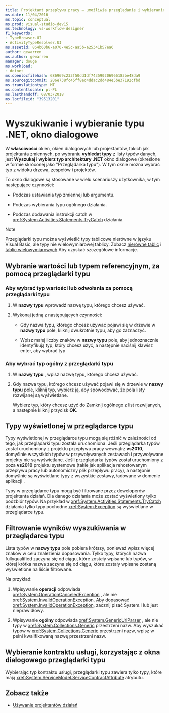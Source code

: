 ```yaml
---
title: Projektant przepływu pracy — umożliwia przeglądanie i wybieranie typu .NET, okno dialogowe
ms.date: 11/04/2016
ms.topic: conceptual
ms.prod: visual-studio-dev15
ms.technology: vs-workflow-designer
f1_keywords:
- TypeBrowser.UI
- ActivityTypeResolver.UI
ms.assetid: 864b60b6-a070-4e5c-aa5b-a25341b57ea6
author: gewarren
ms.author: gewarren
manager: douge
ms.workload:
- dotnet
ms.openlocfilehash: 686969c233f50dd1df743590206966183be48da9
ms.sourcegitcommit: 206e738fc45ff8ec4ddac2dd484e5be37192cfbd
ms.translationtype: MT
ms.contentlocale: pl-PL
ms.lasthandoff: 08/03/2018
ms.locfileid: "39513201"
---
```

# <a name="browse-and-select-a-net-type-dialog-box"></a>Wyszukiwanie i wybieranie typu .NET, okno dialogowe

W **właściwości** okien, okien dialogowych lub projektantów, takich jak projektanta zmiennych, po wybraniu **vyhledat typy** z listy typów danych, jest **Wyszukaj i wybierz typ architektury .NET** okno dialogowe (określone w formie skróconej jako "Przeglądarka typu"). W tym oknie można wybrać typ z widoku drzewa, zespołów i projektów.

To okno dialogowe są stosowane w wielu scenariuszy użytkownika, w tym następujące czynności:

-   Podczas ustawiania typ zmiennej lub argumentu.

-   Podczas wybierania typu ogólnego działania.

-   Podczas dodawania instrukcji catch w <xref:System.Activities.Statements.TryCatch> działania.

> [!NOTE]
> Przeglądarki typu można wyświetlić typy tablicowe nierówne w języku Visual Basic, ale typy nie wielowymiarowej tablicy. Zobacz [nierówne tablic](http://go.microsoft.com/fwlink/?LinkId=195226) i [tablic wielowymiarowych](http://go.microsoft.com/fwlink/?LinkId=195227) Aby uzyskać szczegółowe informacje.

## <a name="selecting-a-value-or-reference-type-from-the-type-browser"></a>Wybranie wartości lub typem referencyjnym, za pomocą przeglądarki typu

### <a name="to-select-a-value-or-reference-type-from-the-type-browser"></a>Aby wybrać typ wartości lub odwołania za pomocą przeglądarki typu

1.  W **nazwy typu** wprowadź nazwę typu, którego chcesz używać.

2.  Wykonaj jedną z następujących czynności:

    -   Gdy nazwa typu, którego chcesz używać pojawi się w drzewie w **nazwy typu** pole, kliknij dwukrotnie typu, aby go zaznaczyć.

    -   Wpisz małej liczby znaków w **nazwy typu** pole, aby jednoznacznie identyfikują typ, który chcesz użyć, a następnie naciśnij klawisz enter, aby wybrać typ

### <a name="to-select-a-generic-type-from-the-type-browser"></a>Aby wybrać typ ogólny z przeglądarki typu

1.  W **nazwy typu** , wpisz nazwę typu, którego chcesz używać.

2.  Gdy nazwa typu, którego chcesz używać pojawi się w drzewie w **nazwy typu** pole, kliknij typ, wybierz ją, aby spowodować, że pola listy rozwijanej są wyświetlane.

     Wybierz typ, który chcesz użyć do Zamknij ogólnego z list rozwijanych, a następnie kliknij przycisk **OK**.

## <a name="types-displayed-in-the-type-browser"></a>Typy wyświetlonej w przeglądarce typu

Typy wyświetlonej w przeglądarce typu mogą się różnić w zależności od tego, jak przeglądarki typu została uruchomiona. Jeśli przeglądarka typów został uruchomiony z projektu przepływu pracy wewnątrz **vs2010**, domyślnie wszystkich typów w przywoływanych zestawach i przywoływane projekty nie są wyświetlane. Jeśli przeglądarka typów został uruchomiony z poza **vs2010** projektu systemowe (takie jak aplikacja rehostowanym przepływu pracy lub autonomiczny plik przepływu pracy), a następnie domyślnie są wyświetlane typy z wszystkie zestawy, ładowane w domenie aplikacji .

Typy w przeglądarce typu mogą być filtrowane przez deweloperów projektanta działań. Dla danego działania może zostać wyświetlony tylko podzbiór typów. Na przykład w <xref:System.Activities.Statements.TryCatch> działania tylko typy pochodne <xref:System.Exception> są wyświetlane w przeglądarce typu.

## <a name="filtering-search-results-in-the-type-browser"></a>Filtrowanie wyników wyszukiwania w przeglądarce typu

Lista typów w **nazwy typu** pole pobiera krótszy, ponieważ wpisz więcej znaków w celu znalezienia dopasowania. Tylko typy, których nazwa fullyqualified zaczyna się od ciągu, które zostały wpisane lub typów, w której krótka nazwa zaczyna się od ciągu, które zostały wpisane zostaną wyświetlone na liście filtrowane.

Na przykład:

1.  Wpisywanie **operacji** odpowiada <xref:System.OperationCanceledException> , ale nie <xref:System.InvalidOperationException>. Aby dopasować <xref:System.InvalidOperationException>, zacznij pisać System.I lub jest nieprawidłowy.

2.  Wpisywanie **ogólny** odpowiada <xref:System.GenericUriParser> , ale nie typy w <xref:System.Collections.Generic> przestrzeni nazw. Aby wyszukać typów w <xref:System.Collections.Generic> przestrzeni nazw, wpisz w pełni kwalifikowaną nazwę przestrzeni nazw.

## <a name="selecting-a-service-contract-using-the-type-browser-dialog"></a>Wybieranie kontraktu usługi, korzystając z okna dialogowego przeglądarki typu

Wybierając typ kontraktu usługi, przeglądarki typu zawiera tylko typy, które mają <xref:System.ServiceModel.ServiceContractAttribute> atrybutu.

## <a name="see-also"></a>Zobacz także

- [Używanie projektantów działań](../workflow-designer/using-the-activity-designers.md)